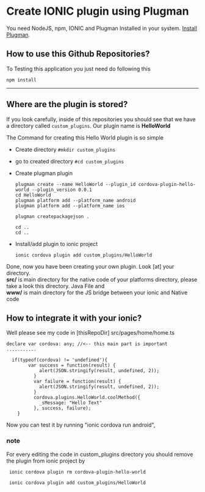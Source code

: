 Create IONIC plugin using Plugman
=================================

You need NodeJS, npm, IONIC and Plugman Installed in your system. [Install Plugman](https://cordova.apache.org/docs/en/latest/plugin_ref/plugman.html).

How to use this Github Repositories?
------------------------------------

To Testing this application you just need do following this

    npm install

* * *

Where are the plugin is stored?
-------------------------------

If you look carefully, inside of this repositories you should see that we have a directory called `custom_plugins`. Our plugin name is **HelloWorld**

The Command for creating this Hello World plugin is so simple

*   Create directory `#mkdir custom_plugins`
*   go to created directory `#cd custom_plugins`
*   Create plugman plugin
    
        plugman create --name HelloWorld --plugin_id cordova-plugin-hello-world --plugin_version 0.0.1
        cd HelloWorld
        plugman platform add --platform_name android
        plugman platform add --platform_name ios
        
        plugman createpackagejson .
        
        cd ..
        cd ..
        
        
    
*   Install/add plugin to ionic project
    
        
        ionic cordova plugin add custom_plugins/HelloWorld
        
    

Done, now you have been creating your own plugin. Look \[at\] your directory.  
**src/** is main directory for the native code of your platforms directory, please take a look this directory. Java File and  
**www/** is main directory for the JS bridge between your ionic and Native code

How to integrate it with your ionic?
------------------------------------

Well please see my code in \[thisRepoDir\] src/pages/home/home.ts

    
    declare var cordova: any; //<-- this main part is important
    ...........
    
      if(typeof(cordova) != 'undefined'){
            var success = function(result) {
                alert(JSON.stringify(result, undefined, 2));
              }
              var failure = function(result) {
                alert(JSON.stringify(result, undefined, 2));
              }
              cordova.plugins.HelloWorld.coolMethod({
                _sMessage: "Hello Text"
              }, success, failure);
        }
    

Now you can test it by running "ionic cordova run android",

### note

For every editing the code in custom\_plugins directory you should remove the plugin from ionic project by

     ionic cordova plugin rm cordova-plugin-hello-world 

     ionic cordova plugin add custom_plugins/HelloWorld